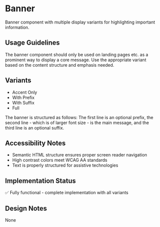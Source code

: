 # Banner

Banner component with multiple display variants for highlighting important information.

## Usage Guidelines

The banner component should only be used on landing pages etc. as a prominent way to display a core message.
Use the appropriate variant based on the content structure and emphasis needed.

## Variants

- Accent Only
- With Prefix
- With Suffix
- Full

The banner is structured as follows:
The first line is an optional prefix, the second line - which is of larger font size - is the main message, and the third line is an optional suffix.

## Accessibility Notes

- Semantic HTML structure ensures proper screen reader navigation
- High contrast colors meet WCAG AA standards
- Text is properly structured for assistive technologies

<!-- TODO: verify this -->

## Implementation Status

✅ Fully functional - complete implementation with all variants

## Design Notes

None
